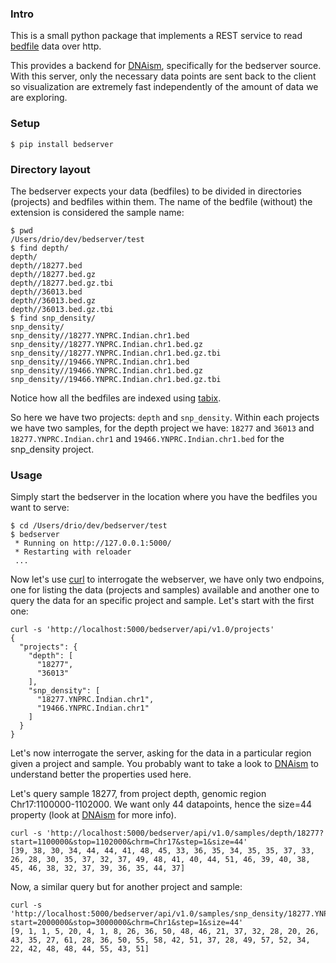 ### Intro

This is a small python package that implements a REST service to read
[bedfile](http://genome.ucsc.edu/FAQ/FAQformat.html) data over http.

This provides a backend for [DNAism](https://github.com/drio/dnaism), specifically for the bedserver source.
With this server, only the necessary data points are sent back to the
client so visualization are extremely fast independently of the amount
of data we are exploring.

### Setup

`$ pip install bedserver`

### Directory layout

The bedserver expects your data (bedfiles) to be divided in directories (projects) and 
bedfiles within them. The name of the bedfile (without) the extension is considered the 
sample name:

```
$ pwd
/Users/drio/dev/bedserver/test
$ find depth/
depth/
depth//18277.bed
depth//18277.bed.gz
depth//18277.bed.gz.tbi
depth//36013.bed
depth//36013.bed.gz
depth//36013.bed.gz.tbi
$ find snp_density/
snp_density/
snp_density//18277.YNPRC.Indian.chr1.bed
snp_density//18277.YNPRC.Indian.chr1.bed.gz
snp_density//18277.YNPRC.Indian.chr1.bed.gz.tbi
snp_density//19466.YNPRC.Indian.chr1.bed
snp_density//19466.YNPRC.Indian.chr1.bed.gz
snp_density//19466.YNPRC.Indian.chr1.bed.gz.tbi
```

Notice how all the bedfiles are indexed using [tabix](http://samtools.sourceforge.net/tabix.shtml). 

So here we have two projects: `depth` and `snp_density`. Within each projects we have two samples, for
the depth project we have: `18277` and `36013` and `18277.YNPRC.Indian.chr1` and `19466.YNPRC.Indian.chr1.bed` for
the snp_density project.


### Usage

Simply start the bedserver in the location where you have the bedfiles you want to 
serve:

```
$ cd /Users/drio/dev/bedserver/test
$ bedserver
 * Running on http://127.0.0.1:5000/
 * Restarting with reloader
 ...
```

Now let's use [curl](http://curl.haxx.se/) to interrogate the webserver, we have only two endpoins, 
one for listing the data (projects and samples) available and another one to query the data for an 
specific project and sample. Let's start with the first one:

```
curl -s 'http://localhost:5000/bedserver/api/v1.0/projects'
{
  "projects": {
    "depth": [
      "18277",
      "36013"
    ],
    "snp_density": [
      "18277.YNPRC.Indian.chr1",
      "19466.YNPRC.Indian.chr1"
    ]
  }
}
```

Let's now interrogate the server, asking for the data in a particular region given a project and sample. You 
probably want to take a look to [DNAism](https://github.com/drio/dnaism) to understand better the properties 
used here.

Let's query sample 18277, from project depth, genomic region Chr17:1100000-1102000. We want only 44 datapoints,
hence the size=44 property (look at  [DNAism](https://github.com/drio/dnaism) for more info).

```
curl -s 'http://localhost:5000/bedserver/api/v1.0/samples/depth/18277?start=1100000&stop=1102000&chrm=Chr17&step=1&size=44'
[39, 38, 30, 34, 44, 44, 41, 48, 45, 33, 36, 35, 34, 35, 35, 37, 33, 26, 28, 30, 35, 37, 32, 37, 49, 48, 41, 40, 44, 51, 46, 39, 40, 38, 45, 46, 38, 32, 37, 39, 36, 35, 44, 37]
```

Now, a similar query but for another project and sample:

```
curl -s 'http://localhost:5000/bedserver/api/v1.0/samples/snp_density/18277.YNPRC.Indian.chr1?start=2000000&stop=3000000&chrm=Chr1&step=1&size=44'
[9, 1, 1, 5, 20, 4, 1, 8, 26, 36, 50, 48, 46, 21, 37, 32, 28, 20, 26, 43, 35, 27, 61, 28, 36, 50, 55, 58, 42, 51, 37, 28, 49, 57, 52, 34, 22, 42, 48, 48, 44, 55, 43, 51]
```

